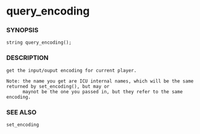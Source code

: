 # query_encoding

### SYNOPSIS

    string query_encoding();

### DESCRIPTION

    get the input/ouput encoding for current player.

    Note: the name you get are ICU internal names, which will be the same returned by set_encoding(), but may or
          maynot be the one you passed in, but they refer to the same encoding.

### SEE ALSO

    set_encoding

